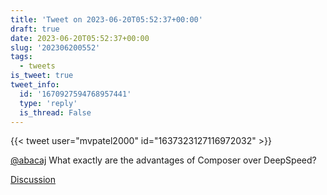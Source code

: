 ```yaml
---
title: 'Tweet on 2023-06-20T05:52:37+00:00'
draft: true
date: 2023-06-20T05:52:37+00:00
slug: '202306200552'
tags:
  - tweets
is_tweet: true
tweet_info:
  id: '1670927594768957441'
  type: 'reply'
  is_thread: False
---
```




{{< tweet user="mvpatel2000" id="1637323127116972032" >}}

[@abacaj](https://x.com/abacaj) What exactly are the advantages of Composer over DeepSpeed?

[Discussion](https://x.com/sytelus/status/1670927594768957441)
